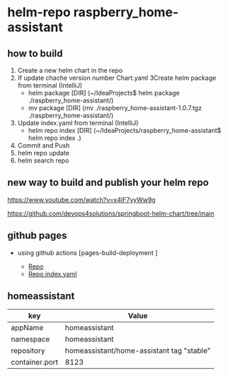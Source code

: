 # helm-repo raspberry_home-assistant

## how to build

1. Create a new helm chart in the repo
2. If update chache version number Chart.yaml
   3Create helm package from terminal (IntelliJ)
    - helm package [DIR] (~/IdeaProjects$ helm package ./raspberry_home-assistant/)
     - mv package [DIR] (mv ./raspberry_home-assistant-1.0.7.tgz ./raspberry_home-assistant/)
4. Update index.yaml from terminal (IntelliJ)
    - helm repo index [DIR] (~/IdeaProjects/raspberry_home-assistant$ helm repo index .)
5. Commit and Push
6. helm repo update
7. helm search repo

## new way to build and publish your helm repo
https://www.youtube.com/watch?v=x4IF7yyWw9g

https://github.com/devops4solutions/springboot-helm-chart/tree/main
## github pages

- using github actions [pages-build-deployment ]

    - [Repo](https://kad-bloemgx.github.io/raspberry_home-assistant/)
    - [Repo index.yaml](https://kad-bloemgx.github.io/raspberry_home-assistant/index.yaml)

    
## homeassistant


| key            | Value                                     |
|----------------|-------------------------------------------|
| appName        | homeassistant                             |
| namespace      | homeassistant                             |
| repository     | homeassistant/home-assistant tag "stable" |
| container.port | 8123                                      |